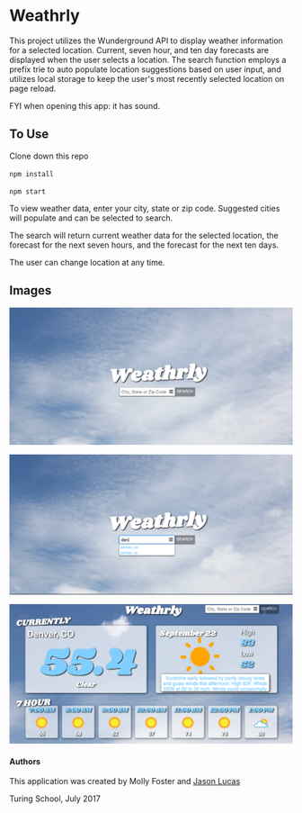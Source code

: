 # Weathrly

This project utilizes the Wunderground API to display weather information for a selected location. Current, seven hour, and ten day forecasts are displayed when the user selects a location. The search function employs a prefix trie to auto populate location suggestions based on user input, and utilizes local storage to keep the user's most recently selected location on page reload.

FYI when opening this app: it has sound.

## To Use

Clone down this repo

`npm install`

`npm start`

To view weather data, enter your city, state or zip code. Suggested cities will populate and can be selected to search.

The search will return current weather data for the selected location, the forecast for the next seven hours, and the forecast for the next ten days.

The user can change location at any time.

## Images
![Landing Page](https://github.com/mollyfoz/weathrly/blob/master/assets/screenshots/Screen%20Shot%202017-09-22%20at%206.50.23%20AM.png)

![Search auto-complete](https://github.com/mollyfoz/weathrly/blob/master/assets/screenshots/Screen%20Shot%202017-09-22%20at%206.50.53%20AM.png)

![Full Weather](https://github.com/mollyfoz/weathrly/blob/master/assets/screenshots/Screen%20Shot%202017-09-22%20at%206.51.32%20AM.png)

#### Authors
This application was created by Molly Foster and [Jason Lucas](http://jasonlucasdeveloper.com/)


Turing School, July 2017
